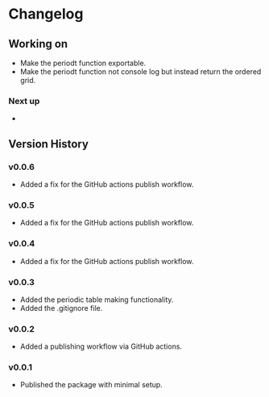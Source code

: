 # Changelog

## Working on

- Make the periodt function exportable.
- Make the periodt function not console log but instead return the ordered grid.

### Next up

-

## Version History

### v0.0.6

- Added a fix for the GitHub actions publish workflow.

### v0.0.5

- Added a fix for the GitHub actions publish workflow.

### v0.0.4

- Added a fix for the GitHub actions publish workflow.

### v0.0.3

- Added the periodic table making functionality.
- Added the .gitignore file.

### v0.0.2

- Added a publishing workflow via GitHub actions.

### v0.0.1

- Published the package with minimal setup.
